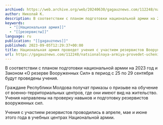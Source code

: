 ```yaml
---
archived: https://web.archive.org/web/20240630/gagauznews.com/112248/natsionalnaya-armiya-provedet-ucheniya-s-uchastiem-rezervistov-vooruzhennyh-sil.html
author: Николай К.
description: В соответствии с планом подготовки национальной армии на 2023 год и Законом «О резерве Вооруженных Сил» в период с 25 по 29 сентября будут проведены учения. Граждане Республики Молдова получат приказы о призыве на обучение от военно-территориальных центров, где они имеют вид на жительство. Учения направлены на проверку навыков и подготовку резервистов вооруженных сил. Учения с участием резервистов проводились в апреле, мае и июне этого года в учебных центрах Национальной армии.
keywords:
  - "[[Национальная армия]]"
  - "[[резервисты]]"
language: ru
publication: "[[gagauznews]]"
published: 2023-09-05T12:29:37+00:00
title: Национальная армия проведет учения с участием резервистов Вооруженных сил
url: https://gagauznews.com/112248/natsionalnaya-armiya-provedet-ucheniya-s-uchastiem-rezervistov-vooruzhennyh-sil.html
---
```


В соответствии с планом подготовки национальной армии на 2023 год и Законом «О резерве Вооруженных Сил» в период с 25 по 29 сентября будут проведены учения.

Граждане Республики Молдова получат приказы о призыве на обучение от военно-территориальных центров, где они имеют вид на жительство. Учения направлены на проверку навыков и подготовку резервистов вооруженных сил.

Учения с участием резервистов проводились в апреле, мае и июне этого года в учебных центрах Национальной армии.